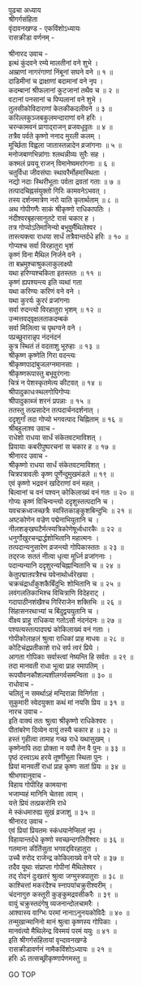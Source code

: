 पुढचा अध्याय  
श्रीगर्गसंहिता  
वृंदावनखण्ड - एकविंशोऽध्यायः  
रासक्रीडा वर्णनम् -  
  
श्रीनारद उवाच -  
इत्थं कुंदवने रम्ये मालतीनां वने शुभे ।  
आम्राणां नागरंगाणां निंबूनां सघने वने ॥ १ ॥  
दाडिमीनां च द्राक्षाणां बदामानां वने नृप ।  
कदम्बानां श्रीफलानां कुटजानां तथैव च ॥ २ ॥  
वटानां पनसानां च पिप्पलानां वने शुभे ।  
तुलसीकोविदाराणां केतकीकदलीवने ॥ ३ ॥  
करिल्लकुञ्जबकुलमन्दाराणां वने हरिः ।  
चरन्कामवनं प्रागाद्‌राजन् व्रजवधूवृतः ॥ ४ ॥  
तत्रैव पर्वते कृष्णो ननाद मुरली कलम् ।  
मूर्च्छिता विह्वला जातास्तन्नादेन व्रजांगनाः ॥ ५ ॥  
मनोजबाणभिन्नांगाः श्लथन्नीव्यः सुरैः सह ।  
कश्मलं प्रययू राजन् विमानेष्वमरांगनाः ॥ ६ ॥  
चतुर्विधा जीवसंघाः स्थावरैर्मोहमास्थिताः ।  
नद्यो नदाः स्थिरीभूताः पर्वता द्रवतां गताः ॥ ७ ॥  
तत्पादचिह्नसंयुक्तो गिरिः कामवनेऽभवत् ।  
तस्य दर्शनमात्रेण नरो याति कृतार्थताम् ॥ ८ ॥  
अथ गोपीगणैः साकं श्रीकृष्णो राधिकापतिः ।  
नंदीश्वरबृहत्सानुतटे रासं चकार ह ।  
तत्र गोप्योऽतिमानिन्यो बभूवुर्मैथिलेश्वर ।  
तास्त्यक्त्वा राधया सार्धं तत्रैवान्तर्दधे हरिः ॥ १० ॥  
गोप्यश्च सर्वा विरहातुरा भृशं  
     कृष्णं विना मैथिल निर्जने वने ।  
ता बभ्रमुश्चाश्रुकलाकुलाक्ष्यो  
     यथा हरिण्यश्चकिता इतस्ततः ॥ ११ ॥  
कृष्णं ह्यपश्यन्त्य इति व्यथां गता  
     यथा करिण्यः करिणं वने वने ।  
यथा कुरर्यः कुररं व्रजांगनाः  
     सर्वा रुदन्त्यो विरहातुरा भृशम् ॥ १२ ॥  
उन्मत्तवद्‌वृक्षलताकदम्बकं  
     सर्वा मिलित्वा च पृथग्वने वने ।  
पप्रच्छुरारान्नृप नंदनंदनं  
     कुत्र स्थितं तं वदताशु भूरुहाः ॥ १३ ॥  
श्रीकृष्ण कृष्णेति गिरा वदन्त्यः  
     श्रीकृष्णपादांबुजलग्नमानसाः ।  
श्रीकृष्णरूपास्तु बभूवुरंगनाः  
     चित्रं न पेशस्कृतमेत्य कीटवत् ॥ १४ ॥  
श्रीपादुकाधःस्थलगोपिगोप्यः  
     श्रीपादुकाब्जं शरनं प्रपन्नाः ॥ १५ ॥  
ततस्तु तत्प्रसादेन तत्पदार्चनदर्शनात् ।  
ददृशुर्गां तदा गोप्यो भगवत्पाद चिह्निताम् ॥ १६ ॥  
श्रीबहुलाश्व उवाच -  
राधेशो राधया सार्धं संकेतवटमाविशत् ।  
प्रियायाः कबरीपुष्परचनां स चकार ह ॥ १७ ॥  
श्रीनारद उवाच -  
श्रीकृष्णो राधया सार्धं संकेतवटमाविशत् ।  
चित्रपत्रावलीः कृष्ण पूर्णेन्दुमुखमंडले ॥ १९ ॥  
एवं कृष्णो भद्रवनं खदिराणां वनं महत् ।  
बिल्वानां च वनं पश्यन् कोकिलाख्यं वनं गतः ॥ २० ॥  
गोप्यः कृष्णं विचिन्वन्त्यो ददृशुस्तत्पदानि च ।  
यवचक्रध्वजच्छत्रैः स्वस्तिकाङ्कुशबिन्दुभिः ॥ २१ ॥  
अष्टकोणेन वज्रेण पद्मेनाभियुतानि च ।  
नीलशङ्खघटैर्मत्स्यत्रिकोणेषूर्ध्वधारकैः ॥ २२ ॥  
धनुर्गोखुरचन्द्रार्द्धशोभितानि महात्मनः ।  
तत्पदान्यनुसारेण व्रजन्त्यो गोपिकास्ततः ॥ २३ ॥  
तद्‌रजः सततं नीत्वा धृत्वा मूर्ध्नि व्रजांगनाः ।  
पदान्यन्यानि ददृशुरन्यचिह्नान्वितानि च ॥ २४ ॥  
केतुपद्मातपत्रैश्च यवेनाथोर्ध्वरेखया ।  
चक्रचंद्रार्धांकुशकैर्बिंदुभिः शोभितानि च ॥ २५ ॥  
लवंगलतिकाभिश्च विचित्राणि विदेहराट् ।  
गदापाठीनशंखैश्च गिरिराजेन शक्तिभिः ॥ २६ ॥  
सिंहासनरथाभ्यां च बिंदुद्वययुतानि च ।  
वीक्ष्य प्राहू राधिकया गतोऽसौ नंदनंदनः ॥ २७ ॥  
पश्यत्यस्तत्पादपद्मं कोकिलाख्यं वनं गताः ।  
गोपीकोलाहलं श्रुत्वा राधिकां प्राह माधवः ॥ २८ ॥  
कोटिचंद्रप्रतीकाशे राधे सर्प त्वरं प्रिये ।  
आगता गोपिकाः सर्वास्त्वां नेष्यन्ति हि सर्वतः ॥ २९ ॥  
तदा मानवती राधा भूत्वा प्राह रमापतिम् ।  
रूपयौवनकौशल्यशीलगर्वसमन्विता ॥ ३० ॥  
राधोवाच -  
चलितुं न समर्थाऽहं मन्दिरान्ना विनिर्गता ।  
सुकुमारी स्वेदयुक्ता कथं मां नयसि प्रिय ॥ ३१ ॥  
नारच उवाच -  
इति वाक्यं ततः श्रुत्वा श्रीकृष्णो राधिकेश्वरः ।  
पीतांबरेण दिव्येन वायुं तस्यै चकार ह ॥ ३२ ॥  
हस्तं गृहीत्वा तामाह गच्छ राधे यथासुखम् ।  
कृष्णेनापि तदा प्रोक्ता न ययौ तेन वै पुनः ॥ ३३ ॥  
पृष्ठं दत्त्वाऽथ हरये तूष्णींभूता स्थिता पुनः ।  
प्रियां मानवतीं राधां प्राह कृष्णः सतां प्रियः ॥ ३४ ॥  
श्रीभगवानुवाच -  
विहाय गोपीरिह कामयाना  
     भजाम्यहं मानिनि चेतसा त्वाम् ।  
यत्ते प्रियं तत्प्रकरोमि राधे  
     मे स्कंधमारुह्य सुखं व्रजाशु ॥ ३५ ॥  
श्रीनारद उवाच -  
एवं प्रियां प्रियतमः स्कंधयानेप्सितां नृप ।  
विहायान्तर्दधे कृष्णो स्वच्छन्दगतिरीश्वरः ॥ ३६ ॥  
गतमाना कीर्तिसुता भगवद्‌विरहातुरा ।  
उच्चै रुरोद राजेन्द्र कोकिलाख्ये वने परे ॥ ३७ ॥  
तदैव यूथाः संप्राप्ता गोपीनां मैथिलेश्वर ।  
तद् रोदनं दुःखतरं श्रुत्वा जग्मुस्त्रपातुराः ॥ ३८ ॥  
काश्चित्तां मकरंदैश्च स्नापयांचक्रुरीश्वरीम् ।  
चंदनागुरु कस्तूरी कुङ्कुमद्रवसीकरैः ॥ ३९ ॥  
वायुं चक्रुस्तदंगेषु व्यजनान्दोलचामरैः ।  
आश्वास्य वाग्भिः परमां नानाऽनुनयकोविदैः ॥ ४० ॥  
तन्मुखान्मानिनो मानं श्रुत्वा कृष्णस्य गोपिकाः ।  
मानवंत्यो मैथिलेन्द्र विस्मयं परमं ययुः ॥ ४१ ॥  
इति श्रीगर्गसंहितायां वृन्दावनखण्डे  
रासक्रीडावर्णनं नामैकविंशोऽध्यायः ॥ २१ ॥  
हरिः ॐ तत्सच्छ्रीकृष्णार्पणमस्तु ॥  
  
GO TOP
